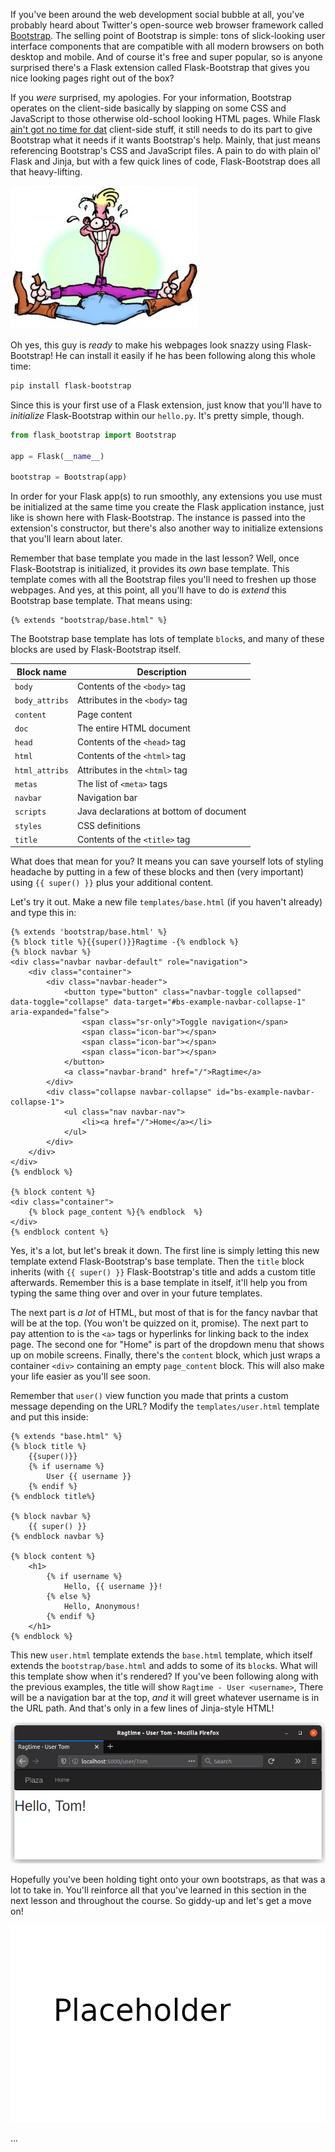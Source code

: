 If you've been around the web development social bubble at all, you've probably heard about Twitter's open-source web browser framework called <a href="http://getbootstrap.com" target="_blank">Bootstrap</a>. The selling point of Bootstrap is simple: tons of slick-looking user interface components that are compatible with all modern browsers on both desktop and mobile. And of course it's free and super popular, so is anyone surprised there's a Flask extension called Flask-Bootstrap that gives you nice looking pages right out of the box?

If you *were* surprised, my apologies. For your information, Bootstrap operates on the client-side basically by slapping on some CSS and JavaScript to those otherwise old-school looking HTML pages. While Flask <a href="https://www.youtube.com/watch?v=zGxwbhkDjZM" target="_blank">ain't got no time for dat</a> client-side stuff, it still needs to do its part to give Bootstrap what it needs if it wants Bootstrap's help. Mainly, that just means referencing Bootstrap's CSS and JavaScript files. A pain to do with plain ol' Flask and Jinja, but with a few quick lines of code, Flask-Bootstrap does all that heavy-lifting.

![](../images/bootstrapper-300x229.jpg)

Oh yes, this guy is *ready* to make his webpages look snazzy using Flask-Bootstrap! He can install it easily if he has been following along this whole time:

```bash
pip install flask-bootstrap
```

Since this is your first use of a Flask extension, just know that you'll have to *initialize* Flask-Bootstrap within our `hello.py`. It's pretty simple, though.

```python
from flask_bootstrap import Bootstrap

app = Flask(__name__)

bootstrap = Bootstrap(app)
```

In order for your Flask app(s) to run smoothly, any extensions you use must be initialized at the same time you create the Flask application instance, just like is shown here with Flask-Bootstrap. The instance is passed into the extension's constructor, but there's also another way to initialize extensions that you'll learn about later.

Remember that base template you made in the last lesson? Well, once Flask-Bootstrap is initialized, it provides its *own* base template. This template comes with all the Bootstrap files you'll need to freshen up those webpages. And yes, at this point, all you'll have to do is *extend* this Bootstrap base template. That means using:

```jinja2
{% extends "bootstrap/base.html" %}
```

The Bootstrap base template has lots of template `block`s, and many of these blocks are used by Flask-Bootstrap itself.

| Block name     | Description                                   |
| -------------- | --------------------------------------------- |
| `body`         | Contents of the `<body>` tag                  |
| `body_attribs` | Attributes in the `<body>` tag                |
| `content`      | Page content                                  |
| `doc`          | The entire HTML document                      |
| `head`         | Contents of the `<head>` tag                  |
| `html`         | Contents of the `<html>` tag                  |
| `html_attribs` | Attributes in the `<html>` tag                |
| `metas`        | The list of `<meta>` tags                     |
| `navbar`       | Navigation bar                                |
| `scripts`      | Java declarations at bottom of document       |
| `styles`       | CSS definitions                               |
| `title`        | Contents of the `<title>` tag                 |

What does that mean for you? It means you can save yourself lots of styling headache by putting in a few of these blocks and then (very important) using `{{ super() }}` plus your additional content.

Let's try it out. Make a new file `templates/base.html` (if you haven't already) and type this in:

```jinja2
{% extends 'bootstrap/base.html' %}
{% block title %}{{super()}}Ragtime -{% endblock %}
{% block navbar %}
<div class="navbar navbar-default" role="navigation">
    <div class="container">
        <div class="navbar-header">
            <button type="button" class="navbar-toggle collapsed" data-toggle="collapse" data-target="#bs-example-navbar-collapse-1" aria-expanded="false">
                <span class="sr-only">Toggle navigation</span>
                <span class="icon-bar"></span>
                <span class="icon-bar"></span>
                <span class="icon-bar"></span>
            </button>
            <a class="navbar-brand" href="/">Ragtime</a>
        </div>
        <div class="collapse navbar-collapse" id="bs-example-navbar-collapse-1">
            <ul class="nav navbar-nav">
                <li><a href="/">Home</a></li>
            </ul>
        </div>
    </div>
</div>
{% endblock %}

{% block content %}
<div class="container">
    {% block page_content %}{% endblock  %}
</div>
{% endblock content %}
```

Yes, it's a lot, but let's break it down. The first line is simply letting this new template extend Flask-Bootstrap's base template. Then the `title` block inherits (with `{{ super() }}` Flask-Bootstrap's title and adds a custom title afterwards. Remember this is a base template in itself, it'll help you from typing the same thing over and over in your future templates.

The next part is *a lot* of HTML, but most of that is for the fancy navbar that will be at the top. (You won't be quizzed on it, promise). The next part to pay attention to is the `<a>` tags or hyperlinks for linking back to the index page. The second one for "Home" is part of the dropdown menu that shows up on mobile screens. Finally, there's the `content` block, which just wraps a container `<div>` containing an empty `page_content` block. This will also make your life easier as you'll see soon.

Remember that `user()` view function you made that prints a custom message depending on the URL? Modify the `templates/user.html` template and put this inside:

```jinja2
{% extends "base.html" %}
{% block title %}
    {{super()}}
    {% if username %}
        User {{ username }}
    {% endif %}
{% endblock title%}

{% block navbar %}
    {{ super() }}
{% endblock navbar %}

{% block content %}
    <h1>
        {% if username %}
            Hello, {{ username }}!
        {% else %}
            Hello, Anonymous!
        {% endif %}
    </h1>
{% endblock %}
```

This new `user.html` template extends the `base.html` template, which itself extends the `bootstrap/base.html` and adds to some of its `block`s. What will this template show when it's rendered? If you've been following along with the previous examples, the title will show `Ragtime - User <username>`, There will be a navigation bar at the top, *and* it will greet whatever username is in the URL path. And that's only in a few lines of Jinja-style HTML!

![image of user page](../images/user_page.png)

Hopefully you've been holding tight onto your own bootstraps, as that was a lot to take in. You'll reinforce all that you've learned in this section in the next lesson and throughout the course. So giddy-up and let's get a move on!

![gif of cowbow on horse or something](../images/placeholder.png)

...
